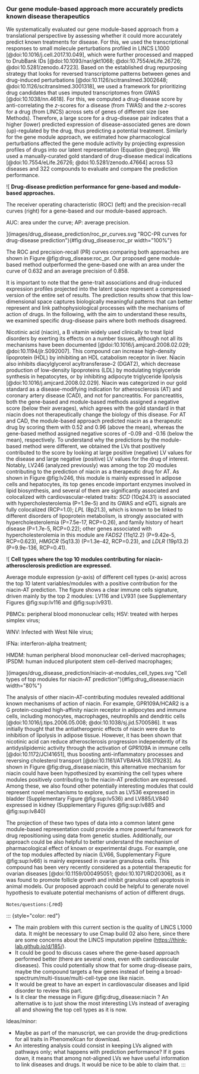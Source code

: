 ### Our gene module-based approach more accurately predicts known disease therapeutics

We systematically evaluated our gene module-based approach from a translational perspective by assessing whether it could more accurately predict known treatments for disease.
For this, we used the transcriptional responses to small molecule perturbations profiled in LINCS L1000 [@doi:10.1016/j.cell.2017.10.049], which were further processed and mapped to DrubBank IDs [@doi:10.1093/nar/gkt1068; @doi:10.7554/eLife.26726; @doi:10.5281/zenodo.47223].
Based on the established drug repurposing strategy that looks for reversed transcriptome patterns between genes and drug-induced perturbations [@doi:10.1126/scitranslmed.3002648; @doi:10.1126/scitranslmed.3001318], we used a framework for prioritizing drug candidates that uses imputed transcriptomes from GWAS [@doi:10.1038/nn.4618].
For this, we computed a drug-disease score by anti-correlating the $z$-scores for a disease (from TWAS) and the $z$-scores for a drug (from LINCS) across sets of genes of different size (see Methods).
Therefore, a large score for a drug-disease pair indicates that a higher (lower) predicted expression of disease-associated genes are down (up)-regulated by the drug, thus predicting a potential treatment.
Similarly for the gene module approach, we estimated how pharmacological perturbations affected the gene module activity by projecting expression profiles of drugs into our latent representation (Equation @eq:proj).
We used a manually-curated gold standard of drug-disease medical indications [@doi:10.7554/eLife.26726; @doi:10.5281/zenodo.47664] across 53 diseases and 322 compounds to evaluate and compare the prediction performance.


![
**Drug-disease prediction performance for gene-based and module-based approaches.**
<!--  -->
The receiver operating characteristic (ROC) (left) and the precision-recall curves (right) for a gene-based and our module-based approach.
<!--  -->
AUC: area under the curve; AP: average precision.
<!--  -->
](images/drug_disease_prediction/roc_pr_curves.svg "ROC-PR curves for drug-disease prediction"){#fig:drug_disease:roc_pr width="100%"}


The ROC and precision-recall (PR) curves comparing both approaches are shown in Figure @fig:drug_disease:roc_pr.
Our proposed gene module-based method outperformed the gene-based one with an area under the curve of 0.632 and an average precision of 0.858.
<!--  -->
It is important to note that the gene-trait associations and drug-induced expression profiles projected into the latent space represent a compressed version of the entire set of results.
The prediction results show that this low-dimensional space captures biologically meaningful patterns that can better represent and link pathophysiological processes with the mechanisms of action of drugs.
In the following, with the aim to understand these results, we examined specific drug-disease pairs where both methods disagreed.


Nicotinic acid (niacin), a B vitamin widely used clinically to treat lipid disorders by exerting its effects on a number tissues, although not all its mechanisms have been documented [@doi:10.1016/j.amjcard.2008.02.029; @doi:10.1194/jlr.S092007].
This compound can increase high-density lipoprotein (HDL) by inhibiting an HDL catabolism receptor in liver.
Niacin also inhibits diacylglycerol acyltransferase–2 (DGAT2), which decrease production of low-density lipoproteins (LDL) by modulating triglyceride synthesis in hepatocytes, or by inhibiting adipocyte triglyceride lipolysis [@doi:10.1016/j.amjcard.2008.02.029].
Niacin was categorized in our gold standard as a disease-modifying indication for atherosclerosis (AT) and coronary artery disease (CAD), and not for pancreatitis.
For pancreatitis, both the gene-based and module-based methods assigned a negative score (below their averages), which agrees with the gold standard in that niacin does not therapeutically change the biology of this disease.
For AT and CAD, the module-based approach predicted niacin as a therapeutic drug by scoring them with 0.52 and 0.96 (above the mean), whereas the gene-based method assigned negative scores of -0.09 and -0.16 (below the mean), respectively.
To understand why the predictions by the module-based method were different, we obtained the LVs that positively contributed to the score by looking at large positive (negative) LV values for the disease and large negative (positive) LV values for the drug of interest.
Notably, LV246 (analyzed previously) was among the top 20 modules contributing to the prediction of niacin as a therapeutic drug for AT.
As shown in Figure @fig:lv246, this module is mainly expressed in adipose cells and hepatocytes, its top genes encode important enzymes involved in lipid biosynthesis, and several of them are significantly associated and colocalized with cardiovascular-related traits:
*SCD* (10q24.31) is associated with hypercholesterolemia (P=1.9e-5) and its GWAS and eQTL signals are fully colocalized (RCP=1.0);
*LPL* (8p21.3), which is known to be linked to different disorders of lipoprotein metabolism, is strongly associated with hypercholesterolemia (P=7.5e-17, RCP=0.26), and family history of heart disease (P=1.7e-5, RCP=0.22);
other genes associated with hypercholesterolemia in this module are
*FADS2* (11q12.2) (P=9.42e-5, RCP=0.623),
*HMGCR* (5q13.3) (P=1.3e-42, RCP=0.23),
and *LDLR* (19p13.2) (P=9.9e-136, RCP=0.41).


![
**Cell types where the top 10 modules contributing for niacin-atherosclerosis prediction are expressed.**
<!--  -->
Average module expression ($y$-axis) of different cell types ($x$-axis) across the top 10 latent variables/modules with a positive contribution for the niacin-AT prediction.
The figure shows a clear immune cells signature, driven mainly by the top 2 modules: LV116 and LV931 (see Supplementary Figures @fig:sup:lv116 and @fig:sup:lv931).
<!-- https://trace.ncbi.nlm.nih.gov/Traces/sra/?study=SRP045569 -->
PBMCs: peripheral blood mononuclear cells;
HSV: treated with herpes simplex virus;
<!-- https://trace.ncbi.nlm.nih.gov/Traces/sra/?study=SRP015670 -->
WNV: Infected with West Nile virus;
<!-- https://trace.ncbi.nlm.nih.gov/Traces/sra/?study=SRP062958 -->
IFNa: interferon-alpha treatment;
<!-- https://trace.ncbi.nlm.nih.gov/Traces/sra/?study=SRP039361 -->
HMDM: human peripheral blood mononuclear cell-derived macrophages;
IPSDM: human induced pluripotent stem cell-derived macrophages;
<!-- https://trace.ncbi.nlm.nih.gov/Traces/sra/?study=SRP015670 -->
](images/drug_disease_prediction/niacin-at-modules_cell_types.svg "Cell types of top modules for niacin-AT prediction"){#fig:drug_disease:niacin width="80%"}


The analysis of other niacin-AT-contributing modules revealed additional known mechanisms of action of niacin.
For example, GPR109A/HCAR2 is a G protein-coupled high-affinity niacin receptor in adipocytes and immune cells, including monocytes, macrophages, neutrophils and dendritic cells [@doi:10.1016/j.tips.2006.05.008; @doi:10.1038/sj.jid.5700586].
It was initially thought that the antiatherogenic effects of niacin were due to inhibition of lipolysis in adipose tissue.
However, it has been shown that nicotinic acid can reduce atherosclerosis progression independently of its antidyslipidemic activity through the activation of GPR109A in immune cells [@doi:10.1172/JCI41651], thus boosting anti-inflammatory processes and reversing cholesterol transport [@doi:10.1161/ATVBAHA.108.179283].
As shown in Figure @fig:drug_disease:niacin, this alternative mechanism for niacin could have been hypothesized by examining the cell types where modules positively contributing to the niacin-AT prediction are expressed.
Among these, we also found other potentially interesting modules that could represent novel mechanisms to explore, such as LV536 expressed in bladder (Supplementary Figure @fig:sup:lv536) and LV885/LV840 expressed in kidney (Supplementary Figures @fig:sup:lv885 and @fig:sup:lv840)


The projection of these two types of data into a common latent gene module-based representation could provide a more powerful framework for drug repositioning using data from genetic studies.
Additionally, our approach could be also helpful to better understand the mechanism of pharmacological effect of known or experimental drugs.
For example, one of the top modules affected by niacin (LV66, Supplementary Figure @fig:sup:lv66) is mainly expressed in ovarian granulosa cells.
This compound has been very recently considered as a potential therapeutic for ovarian diseases [@doi:10.1159/000495051; @doi:10.1071/RD20306], as it was found to promote follicle growth and inhibit granulosa cell apoptosis in animal models.
Our proposed approach could be helpful to generate novel hypothesis to evaluate potential mechanisms of action of different drugs.


`Notes/questions:`{.red}

::: {style="color: red"}
- The main problem with this current section is the quality of LINCS L1000 data.
It might be necessary to use Cmap build 02 also here, since there are some concerns about the LINCS imputation pipeline (https://think-lab.github.io/d/185/).
- It could be good to discuss cases where the gene-based approach performed better (there are several ones, even with cardiovascular diseases).
This could potentially show that for some drug-disease pairs, maybe the compound targets a few genes instead of being a broad-spectrum/multi-tissue/multi-cell-type one like niacin.
- It would be great to have an expert in cardiovascular diseases and lipid disorder to review this part.
- Is it clear the message in Figure @fig:drug_disease:niacin ?
An alternative is to just show the most interesting LVs instead of averaging all and showing the top cell types as it is now.

Ideas/minor:

- Maybe as part of the manuscript, we can provide the drug-predictions for all traits in PhenomeXcan for download.
- An interesting analysis could consist in keeping LVs aligned with pathways only; what happens with prediction performance? If it goes down, it means that among not-aligned LVs we have useful information to link diseases and drugs.
  It would be nice to be able to claim that.
:::
